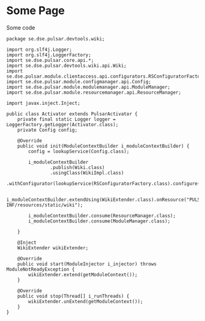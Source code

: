 # Some Page

Some code

    package se.dse.pulsar.devtools.wiki;
    
    import org.slf4j.Logger;
    import org.slf4j.LoggerFactory;
    import se.dse.pulsar.core.api.*;
    import se.dse.pulsar.devtools.wiki.api.Wiki;
    import se.dse.pulsar.module.clientaccess.api.configurators.RSConfiguratorFactory;
    import se.dse.pulsar.module.configmanager.api.Config;
    import se.dse.pulsar.module.modulemanager.api.ModuleManager;
    import se.dse.pulsar.module.resourcemanager.api.ResourceManager;
    
    import javax.inject.Inject;
    
    public class Activator extends PulsarActivator {
        private final static Logger logger = LoggerFactory.getLogger(Activator.class);
        private Config config;
    
        @Override
        public void init(ModuleContextBuilder i_moduleContextBuilder) {
            config = lookupService(Config.class);
    
            i_moduleContextBuilder
                    .publish(Wiki.class)
                    .usingClass(WikiImpl.class)
                    .withConfigurator(lookupService(RSConfiguratorFactory.class).configure()).withServiceAlias("wiki");
    
            i_moduleContextBuilder.extendUsing(WikiExtender.class).onResource("PULSAR-INF/resources/static/wiki");
    
            i_moduleContextBuilder.consume(ResourceManager.class);
            i_moduleContextBuilder.consume(ModuleManager.class);
    
        }
    
        @Inject
        WikiExtender wikiExtender;
    
        @Override
        public void start(ModuleInjector i_injector) throws ModuleNotReadyException {
            wikiExtender.extend(getModuleContext());
        }
    
        @Override
        public void stop(Thread[] i_runThreads) {
            wikiExtender.unExtend(getModuleContext());
        }
    }

